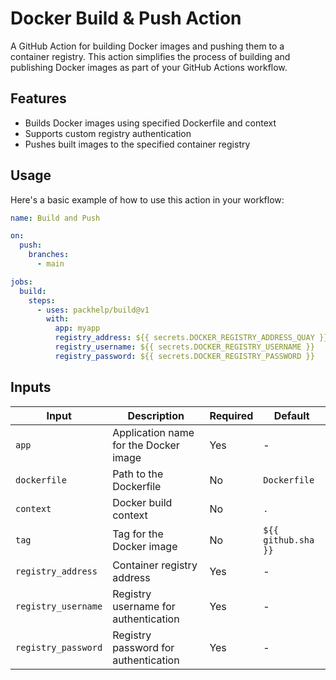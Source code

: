 # Docker Build & Push Action

A GitHub Action for building Docker images and pushing them to a container registry. This action simplifies the process of building and publishing Docker images as part of your GitHub Actions workflow.

## Features

- Builds Docker images using specified Dockerfile and context
- Supports custom registry authentication
- Pushes built images to the specified container registry

## Usage

Here's a basic example of how to use this action in your workflow:

```yaml
name: Build and Push

on:
  push:
    branches:
      - main

jobs:
  build:
    steps:
      - uses: packhelp/build@v1
        with:
          app: myapp
          registry_address: ${{ secrets.DOCKER_REGISTRY_ADDRESS_QUAY }}
          registry_username: ${{ secrets.DOCKER_REGISTRY_USERNAME }}
          registry_password: ${{ secrets.DOCKER_REGISTRY_PASSWORD }}
```

## Inputs

| Input | Description | Required | Default |
|-------|-------------|----------|---------|
| `app` | Application name for the Docker image | Yes | - |
| `dockerfile` | Path to the Dockerfile | No | `Dockerfile` |
| `context` | Docker build context | No | `.` |
| `tag` | Tag for the Docker image | No | `${{ github.sha }}` |
| `registry_address` | Container registry address | Yes | - |
| `registry_username` | Registry username for authentication | Yes | - |
| `registry_password` | Registry password for authentication | Yes | - |
